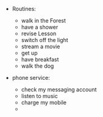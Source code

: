 - Routines:
	- walk in the Forest
	- have a shower
	- revise Lesson
	- switch off the light
	- stream a movie
	- get up 
	- have breakfast
	- walk the dog

- phone service:
	- check my messaging account
	- listen to music
	- charge my mobile
	- 





